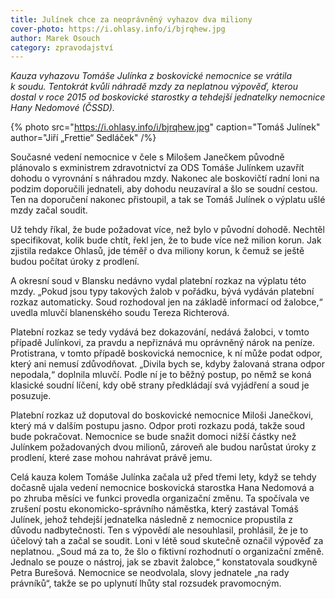 ```yaml
---
title: Julínek chce za neoprávněný vyhazov dva miliony
cover-photo: https://i.ohlasy.info/i/bjrqhew.jpg
author: Marek Osouch
category: zpravodajství
---
```


*Kauza vyhazovu Tomáše Julínka z boskovické nemocnice se vrátila k soudu. Tentokrát kvůli náhradě mzdy za neplatnou výpověď, kterou dostal v roce 2015 od boskovické starostky a tehdejší jednatelky nemocnice Hany Nedomové (ČSSD).*

{% photo src="https://i.ohlasy.info/i/bjrqhew.jpg" caption="Tomáš Julínek" author="Jiří „Frettie“ Sedláček" /%}

Současné vedení nemocnice v čele s Milošem Janečkem původně plánovalo s exministrem zdravotnictví za ODS Tomáše Julínkem uzavřít dohodu o vyrovnání s náhradou mzdy. Nakonec ale boskovičtí radní loni na podzim doporučili jednateli, aby dohodu neuzavíral a šlo se soudní cestou. Ten na doporučení nakonec přistoupil, a tak se Tomáš Julínek o výplatu ušlé mzdy začal soudit.

Už tehdy říkal, že bude požadovat více, než bylo v původní dohodě. Nechtěl specifikovat, kolik bude chtít, řekl jen, že to bude více než milion korun. Jak zjistila redakce Ohlasů, jde téměř o dva miliony korun, k čemuž se ještě budou počítat úroky z prodlení.

A okresní soud v Blansku nedávno vydal platební rozkaz na výplatu této mzdy. „Pokud jsou typy takových žalob v pořádku, bývá vydáván platební rozkaz automaticky. Soud rozhodoval jen na základě informací od žalobce,“ uvedla mluvčí blanenského soudu Tereza Richterová.

Platební rozkaz se tedy vydává bez dokazování, nedává žalobci, v tomto případě Julínkovi, za pravdu a nepřiznává mu oprávněný nárok na peníze. Protistrana, v tomto případě boskovická nemocnice, k ní může podat odpor, který ani nemusí zdůvodňovat. „Divila bych se, kdyby žalovaná strana odpor nepodala,“ doplnila mluvčí. Podle ní je to běžný postup, po němž se koná klasické soudní líčení, kdy obě strany předkládají svá vyjádření a soud je posuzuje.

Platební rozkaz už doputoval do boskovické nemocnice Miloši Janečkovi, který má v dalším postupu jasno. Odpor proti rozkazu podá, takže soud bude pokračovat. Nemocnice se bude snažit domoci nižší částky než Julínkem požadovaných dvou milionů, zároveň ale budou narůstat úroky z prodlení, které zase mohou nahrávat právě jemu.

Celá kauza kolem Tomáše Julínka začala už před třemi lety, když se tehdy dočasně ujala vedení nemocnice boskovická starostka Hana Nedomová a po zhruba měsíci ve funkci provedla organizační změnu. Ta spočívala ve zrušení postu ekonomicko-správního náměstka, který zastával Tomáš Julínek, jehož tehdejší jednatelka následně z nemocnice propustila z důvodu nadbytečnosti. Ten s výpovědí ale nesouhlasil, prohlásil, že je to účelový tah a začal se soudit. Loni v létě soud skutečně označil výpověď za neplatnou. „Soud má za to, že šlo o fiktivní rozhodnutí o organizační změně. Jednalo se pouze o nástroj, jak se zbavit žalobce,“ konstatovala soudkyně Petra Burešová. Nemocnice se neodvolala, slovy jednatele „na rady právníků“, takže se po uplynutí lhůty stal rozsudek pravomocným.



